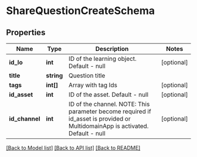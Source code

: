 # ShareQuestionCreateSchema

## Properties
Name | Type | Description | Notes
------------ | ------------- | ------------- | -------------
**id_lo** | **int** | ID of the learning object. Default - null | [optional] 
**title** | **string** | Question title | 
**tags** | **int[]** | Array with tag Ids | [optional] 
**id_asset** | **int** | ID of the asset. Default - null | [optional] 
**id_channel** | **int** | ID of the channel. NOTE: This parameter become required if id_asset is provided or MultidomainApp is activated. Default - null | [optional] 

[[Back to Model list]](../README.md#documentation-for-models) [[Back to API list]](../README.md#documentation-for-api-endpoints) [[Back to README]](../README.md)



